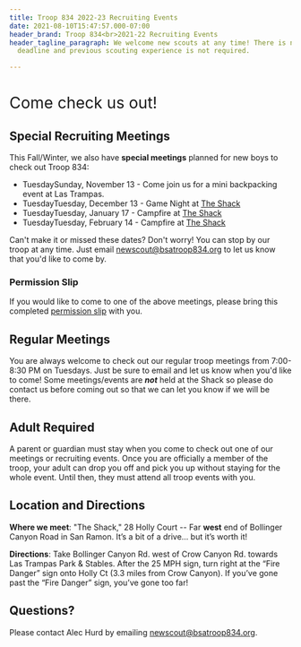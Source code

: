 ```yaml
---
title: Troop 834 2022-23 Recruiting Events
date: 2021-08-10T15:47:57.000-07:00
header_brand: Troop 834<br>2021-22 Recruiting Events
header_tagline_paragraph: We welcome new scouts at any time! There is no recruiting
  deadline and previous scouting experience is not required.

---
```

<h1 id="come-check-us-out" style="font-weight:normal;">Come check us out!</h1>

## Special Recruiting Meetings

<!--All of our special recruiting meetings have passed.  However, Troop 834 welcomes boys and their parents who are interested in visiting during our regular Tuesday night meetings at the Shack at any point in the year. -->

This Fall/Winter, we also have **special meetings** planned for new boys to check out Troop 834:

* <span class=fade>TuesdaySunday, November 13 - Come join us for a mini backpacking event at Las Trampas.</span>
* <span class=fade>TuesdayTuesday, December 13 - Game Night at [The Shack](https://sites.google.com/bsatroop834.org/home/about-834/location-and-directions?authuser=0)</fade>
* <span class=fade>TuesdayTuesday, January 17 - Campfire at [The Shack](https://sites.google.com/bsatroop834.org/home/about-834/location-and-directions?authuser=0)</span>
* <span class=fade>TuesdayTuesday, February 14 - Campfire at [The Shack](https://sites.google.com/bsatroop834.org/home/about-834/location-and-directions?authuser=0)</span>

Can't make it or missed these dates?  Don't worry!  You can stop by our troop at any time.  Just email newscout@bsatroop834.org to let us know that you'd like to come by.

### Permission Slip

If you would like to come to one of the above meetings, please bring this completed [permission slip](https://drive.google.com/file/d/1fBkzBuxIMfIprLwBjcdRPRiCMxd7mA_Y/view?usp=sharing "Permission Slip") with you.

## Regular Meetings

You are always welcome to check out our regular troop meetings from 7:00-8:30 PM on Tuesdays. Just be sure to email and let us know when you'd like to come! Some meetings/events are **_not_** held at the Shack so please do contact us before coming out so that we can let you know if we will be there.

## Adult Required

A parent or guardian must stay when you come to check out one of our meetings or recruiting events.  Once you are officially a member of the troop, your adult can drop you off and pick you up without staying for the whole event.  Until then, they must attend all troop events with you.

## Location and Directions

**Where we meet**: "The Shack," 28 Holly Court -- Far **west** end of Bollinger
Canyon Road in San Ramon. It’s a bit of a drive… but it’s worth it!

**Directions**: Take Bollinger Canyon Rd. west of Crow Canyon Rd. towards Las Trampas Park & Stables. After the 25 MPH sign, turn right at the “Fire Danger” sign onto Holly Ct (3.3 miles from Crow Canyon). If you’ve gone past the “Fire Danger” sign, you’ve gone too far!

## Questions?

Please contact Alec Hurd by emailing newscout@bsatroop834.org.